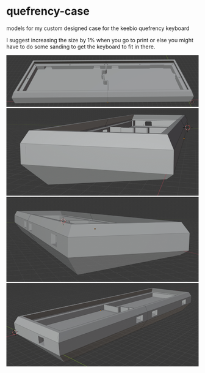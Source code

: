# quefrency-case
models for my custom designed case for the keebio quefrency keyboard

I suggest increasing the size by 1% when you go to print or else you might have to do some sanding to get the keyboard to fit in there.

<img src="screenshots/front_top.png" alt="front top" title="From the front">
<img src="screenshots/left_front.png" alt="front let" title="From the front left">
<img src="screenshots/left_back.png" alt="back left" title="From the back left">
<img src="screenshots/back_right.png" alt="back right" title="From the back right">
